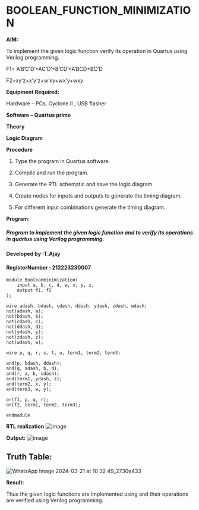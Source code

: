 # BOOLEAN_FUNCTION_MINIMIZATION

**AIM:**

To implement the given logic function verify its operation in Quartus using Verilog programming.

F1= A’B’C’D’+AC’D’+B’CD’+A’BCD+BC’D 

F2=xy’z+x’y’z+w’xy+wx’y+wxy

**Equipment Required:**

Hardware – PCs, Cyclone II , USB flasher

**Software – Quartus prime**

**Theory**

**Logic Diagram**

**Procedure**

1.	Type the program in Quartus software.

2.	Compile and run the program.

3.	Generate the RTL schematic and save the logic diagram.

4.	Create nodes for inputs and outputs to generate the timing diagram.

5.	For different input combinations generate the timing diagram.


**Program:**

##### Program to implement the given logic function and to verify its operations in quartus using Verilog programming. 
#### Developed by :T.Ajay
#### RegisterNumber : 212223230007
```
module Booleanminimization(
    input a, b, c, d, w, x, y, z,
    output f1, f2
);

wire adash, bdash, cdash, ddash, ydash, zdash, wdash;
not(adash, a);
not(bdash, b);
not(cdash, c);
not(ddash, d);
not(ydash, y);
not(zdash, z);
not(wdash, w);

wire p, q, r, s, t, u, term1, term2, term3;

and(p, bdash, ddash);
and(q, adash, b, d);
and(r, a, b, cdash);
and(term1, ydash, z);
and(term2, x, y);
and(term3, w, y);

or(f1, p, q, r);
or(f2, term1, term2, term3);

endmodule
```
**RTL realization**
![image](https://github.com/Madhavareddy09/BOOLEAN_FUNCTION_MINIMIZATION/assets/145742470/9d76b4bf-ba7f-4602-8e40-28e9c110faf3)

**Output:**
![image](https://github.com/Madhavareddy09/BOOLEAN_FUNCTION_MINIMIZATION/assets/145742470/0436ed26-0afb-4c1a-93e5-7112ebe5462f)

## Truth Table:
![WhatsApp Image 2024-03-21 at 10 32 49_2730e433](https://github.com/saiganesh2006/BOOLEAN_FUNCTION_MINIMIZATION/assets/145742342/6531c9db-9ee9-4d21-b499-4ec401120053)

**Result:**

Thus the given logic functions are implemented using and their operations are verified using Verilog programming.

